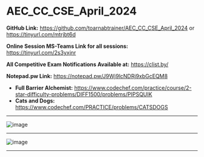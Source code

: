 # AEC_CC_CSE_April_2024

**GitHub Link:** https://github.com/toarnabtrainer/AEC_CC_CSE_April_2024 or https://tinyurl.com/mtrjbt6d

**Online Session MS-Teams Link for all sessions:** https://tinyurl.com/2s3yxjnr

**All Competitive Exam Notifications Available at:** https://clist.by/

**Notepad.pw Link:** https://notepad.pw/J9Wj9lcNDRj9xbGcEQM8

* **Full Barrier Alchemist:** https://www.codechef.com/practice/course/2-star-difficulty-problems/DIFF1500/problems/PIPSQUIK
* **Cats and Dogs:** https://www.codechef.com/PRACTICE/problems/CATSDOGS

<hr>

![image](https://github.com/toarnabtrainer/AEC_CC_CSE_April_2024/assets/111301975/723f63a9-939b-4e22-82c7-4bfd9370b5dd)

<hr>

![image](https://github.com/toarnabtrainer/AEC_CC_CSE_April_2024/assets/111301975/92a78d9b-15f5-4178-9bf1-ed684ff30d94)

<hr>

